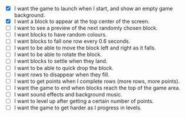 - [x] I want the game to launch when I start, and show an empty game background.
- [x] I want a block to appear at the top center of the screen.
- [ ] I want to see a preview of the next randomly chosen block.
- [ ] I want blocks to have random colours.
- [ ] I want blocks to fall one row every 0.6 seconds.
- [ ] I want to be able to move the block left and right as it falls.
- [ ] I want to be able to rotate the block.
- [ ] I want blocks to settle when they land.
- [ ] I want to be able to quick drop the block.
- [ ] I want rows to disappear when they fill.
- [ ] I want to get points when I complete rows (more rows, more points).
- [ ] I want the game to end when blocks reach the top of the game area.
- [ ] I want sound effects and background music.
- [ ] I want to level up after getting a certain number of points.
- [ ] I want the game to get harder as I progress in levels.
